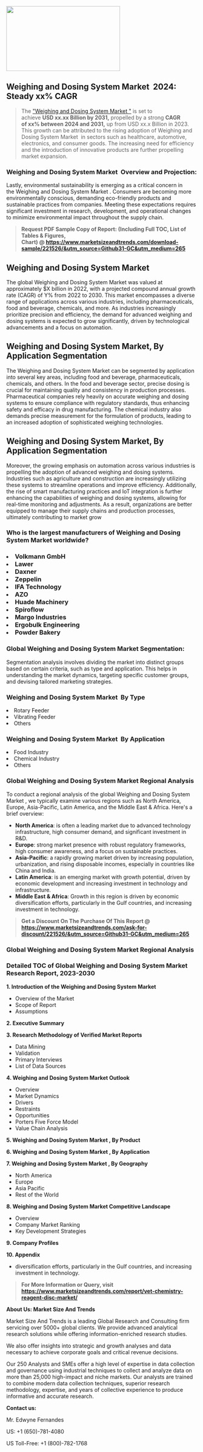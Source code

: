 <p><img class="alignnone size-medium wp-image-20088" src="https://ffe5etoiles.com/wp-content/uploads/2024/12/MST1-300x171.png" alt="" width="300" height="171" /></p><h2 id="ember46" class="ember-view reader-text-block__heading-2">Weighing and Dosing System Market &nbsp;2024: Steady&nbsp;xx% CAGR</h2><blockquote id="ember47" class="ember-view reader-text-block__blockquote">The&nbsp;<a class="app-aware-link " href="https://www.marketsizeandtrends.com/download-sample/221526/&utm_source=Github31-GC&utm_medium=265" target="_blank" data-test-app-aware-link="">"Weighing and Dosing System Market "</a>&nbsp;is set to achieve&nbsp;<strong>USD&nbsp;xx.xx&nbsp;Billion by 2031,</strong>&nbsp;propelled by a strong&nbsp;<strong>CAGR of&nbsp;xx% between 2024 and 2031,</strong>&nbsp;up from USD xx.x Billion in 2023. This growth can be attributed to the rising adoption of&nbsp;Weighing and Dosing System Market &nbsp;in sectors such as healthcare, automotive, electronics, and consumer goods. The increasing need for efficiency and the introduction of innovative products are further propelling market expansion.</blockquote><h3 id="ember48" class="ember-view reader-text-block__heading-3">Weighing and Dosing System Market &nbsp;Overview and Projection:</h3><p id="ember49" class="ember-view reader-text-block__paragraph">Lastly, environmental sustainability is emerging as a critical concern in the&nbsp;Weighing and Dosing System Market . Consumers are becoming more environmentally conscious, demanding eco-friendly products and sustainable practices from companies. Meeting these expectations requires significant investment in research, development, and operational changes to minimize environmental impact throughout the supply chain.</p><blockquote id="ember50" class="ember-view reader-text-block__blockquote"><strong>Request PDF Sample Copy of Report: (Including Full TOC, List of Tables &amp; Figures, Chart)&nbsp;@&nbsp;<strong><a href="https://www.marketsizeandtrends.com/download-sample/221526/&utm_source=Github31-GC&utm_medium=265" target="_blank">https://www.marketsizeandtrends.com/download-sample/221526/&utm_source=Github31-GC&utm_medium=265</a></strong></strong></blockquote><h3 class=""><h2>Weighing and Dosing System Market</h2><p>The global Weighing and Dosing System Market was valued at approximately $X billion in 2022, with a projected compound annual growth rate (CAGR) of Y% from 2022 to 2030. This market encompasses a diverse range of applications across various industries, including pharmaceuticals, food and beverage, chemicals, and more. As industries increasingly prioritize precision and efficiency, the demand for advanced weighing and dosing systems is expected to grow significantly, driven by technological advancements and a focus on automation.</p><h2>Weighing and Dosing System Market, By Application Segmentation</h2><p>The Weighing and Dosing System Market can be segmented by application into several key areas, including food and beverage, pharmaceuticals, chemicals, and others. In the food and beverage sector, precise dosing is crucial for maintaining quality and consistency in production processes. Pharmaceutical companies rely heavily on accurate weighing and dosing systems to ensure compliance with regulatory standards, thus enhancing safety and efficacy in drug manufacturing. The chemical industry also demands precise measurement for the formulation of products, leading to an increased adoption of sophisticated weighing technologies.</p><h2>Weighing and Dosing System Market, By Application Segmentation</h2><p>Moreover, the growing emphasis on automation across various industries is propelling the adoption of advanced weighing and dosing systems. Industries such as agriculture and construction are increasingly utilizing these systems to streamline operations and improve efficiency. Additionally, the rise of smart manufacturing practices and IoT integration is further enhancing the capabilities of weighing and dosing systems, allowing for real-time monitoring and adjustments. As a result, organizations are better equipped to manage their supply chains and production processes, ultimately contributing to market grow</h3><h3 id="" class="">Who is the largest manufacturers of&nbsp;Weighing and Dosing System Market worldwide?</h3><h3 class=""></Li><Li>Volkmann GmbH</Li><Li> Lawer</Li><Li> Daxner</Li><Li> Zeppelin</Li><Li> IFA Technology</Li><Li> AZO</Li><Li> Huade Machinery</Li><Li> Spiroflow</Li><Li> Margo Industries</Li><Li> Ergobulk Engineering</Li><Li> Powder Bakery</h3><h3 id="ember53" class="ember-view reader-text-block__heading-3">Global&nbsp;Weighing and Dosing System Market Segmentation:</h3><p id="ember54" class="ember-view reader-text-block__paragraph">Segmentation analysis involves dividing the market into distinct groups based on certain criteria, such as type and application. This helps in understanding the market dynamics, targeting specific customer groups, and devising tailored marketing strategies.</p><h3 id="" class="">Weighing and Dosing System Market &nbsp;By Type</h3><p></Li><Li>Rotary Feeder</Li><Li> Vibrating Feeder</Li><Li> Others</p><h3 id="" class="">Weighing and Dosing System Market &nbsp;By Application</h3><p class=""></Li><Li>Food Industry</Li><Li> Chemical Industry</Li><Li> Others</p><h3 id="ember62" class="ember-view reader-text-block__heading-3">Global Weighing and Dosing System Market Regional Analysis</h3><p id="ember63" class="ember-view reader-text-block__paragraph">To conduct a regional analysis of the global Weighing and Dosing System Market , we typically examine various regions such as North America, Europe, Asia-Pacific, Latin America, and the Middle East &amp; Africa. Here's a brief overview:</p><ul><li><strong>North America</strong>: is often a leading market due to advanced technology infrastructure, high consumer demand, and significant investment in R&amp;D.</li><li><strong>Europe</strong>: strong market presence with robust regulatory frameworks, high consumer awareness, and a focus on sustainable practices.</li><li><strong>Asia-Pacific</strong>: a rapidly growing market driven by increasing population, urbanization, and rising disposable incomes, especially in countries like China and India.</li><li><strong>Latin America</strong>: is an emerging market with growth potential, driven by economic development and increasing investment in technology and infrastructure.</li><li><strong>Middle East &amp; Africa</strong>: Growth in this region is driven by economic diversification efforts, particularly in the Gulf countries, and increasing investment in technology.</li></ul><blockquote id="ember61" class="ember-view reader-text-block__blockquote"><strong>Get a Discount On The Purchase Of This Report @ <strong><a href="https://html-cleaner.com/" target="">https://www.marketsizeandtrends.com/ask-for-discount/221526/&utm_source=Github31-GC&utm_medium=265</a></strong></strong></blockquote><h3 id="ember62" class="ember-view reader-text-block__heading-3">Global Weighing and Dosing System Market Regional Analysis</h3><h3 id="" class="">Detailed TOC of Global Weighing and Dosing System Market Research Report, 2023-2030</h3><p id="" class=""><strong>1. Introduction of the Weighing and Dosing System Market </strong></p><ul><li>Overview of the Market</li><li>Scope of Report</li><li>Assumptions</li></ul><p id="" class=""><strong>2. Executive Summary</strong></p><p id="" class=""><strong>3. Research Methodology of Verified Market Reports</strong></p><ul><li>Data Mining</li><li>Validation</li><li>Primary Interviews</li><li>List of Data Sources</li></ul><p id="" class=""><strong>4. Weighing and Dosing System Market Outlook</strong></p><ul><li>Overview</li><li>Market Dynamics</li><li>Drivers</li><li>Restraints</li><li>Opportunities</li><li>Porters Five Force Model</li><li>Value Chain Analysis</li></ul><p id="" class=""><strong>5. Weighing and Dosing System Market , By Product</strong></p><p id="" class=""><strong>6. Weighing and Dosing System Market , By Application</strong></p><p id="" class=""><strong>7. Weighing and Dosing System Market , By Geography</strong></p><ul><li>North America</li><li>Europe</li><li>Asia Pacific</li><li>Rest of the World</li></ul><p id="" class=""><strong>8. Weighing and Dosing System Market Competitive Landscape</strong></p><ul><li>Overview</li><li>Company Market Ranking</li><li>Key Development Strategies</li></ul><p id="" class=""><strong>9. Company Profiles</strong></p><p id="" class=""><strong>10. Appendix</strong></p><ul><li>diversification efforts, particularly in the Gulf countries, and increasing investment in technology.</li></ul><blockquote id="ember65" class="ember-view reader-text-block__blockquote"><strong>For More Information or Query, visit <strong><strong><a href="https://html-cleaner.com/" target="">https://www.marketsizeandtrends.com/report/vet-chemistry-reagent-disc-market/</a></strong></strong></strong></blockquote><p id="" class=""><strong>About Us: Market Size And Trends</strong></p><p id="" class="">Market Size And Trends is a leading Global Research and Consulting firm servicing over 5000+ global clients. We provide advanced analytical research solutions while offering information-enriched research studies.</p><p id="" class="">We also offer insights into strategic and growth analyses and data necessary to achieve corporate goals and critical revenue decisions.</p><p id="" class="">Our 250 Analysts and SMEs offer a high level of expertise in data collection and governance using industrial techniques to collect and analyze data on more than 25,000 high-impact and niche markets. Our analysts are trained to combine modern data collection techniques, superior research methodology, expertise, and years of collective experience to produce informative and accurate research.</p><p id="" class=""><strong>Contact us:</strong></p><p id="" class="">Mr. Edwyne Fernandes</p><p id="" class="">US: +1 (650)-781-4080</p><p id="" class="">US Toll-Free: +1 (800)-782-1768</p>
